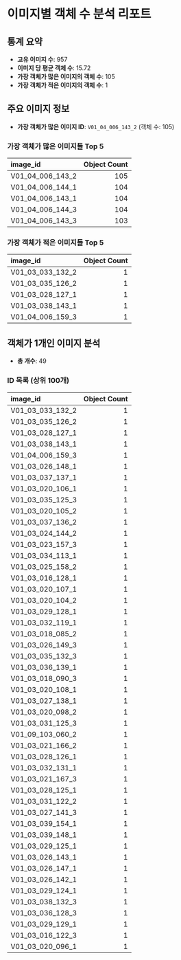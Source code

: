 # 이미지별 객체 수 분석 리포트

## 통계 요약
- **고유 이미지 수**: 957
- **이미지 당 평균 객체 수**: 15.72
- **가장 객체가 많은 이미지의 객체 수**: 105
- **가장 객체가 적은 이미지의 객체 수**: 1

## 주요 이미지 정보
- **가장 객체가 많은 이미지 ID**: `V01_04_006_143_2` (객체 수: 105)

### 가장 객체가 많은 이미지들 Top 5
| image_id         |   Object Count |
|:-----------------|---------------:|
| V01_04_006_143_2 |            105 |
| V01_04_006_144_1 |            104 |
| V01_04_006_143_1 |            104 |
| V01_04_006_144_3 |            104 |
| V01_04_006_143_3 |            103 |

### 가장 객체가 적은 이미지들 Top 5
| image_id         |   Object Count |
|:-----------------|---------------:|
| V01_03_033_132_2 |              1 |
| V01_03_035_126_2 |              1 |
| V01_03_028_127_1 |              1 |
| V01_03_038_143_1 |              1 |
| V01_04_006_159_3 |              1 |

## 객체가 1개인 이미지 분석
- **총 개수**: 49

### ID 목록 (상위 100개)
| image_id         |   Object Count |
|:-----------------|---------------:|
| V01_03_033_132_2 |              1 |
| V01_03_035_126_2 |              1 |
| V01_03_028_127_1 |              1 |
| V01_03_038_143_1 |              1 |
| V01_04_006_159_3 |              1 |
| V01_03_026_148_1 |              1 |
| V01_03_037_137_1 |              1 |
| V01_03_020_106_1 |              1 |
| V01_03_035_125_3 |              1 |
| V01_03_020_105_2 |              1 |
| V01_03_037_136_2 |              1 |
| V01_03_024_144_2 |              1 |
| V01_03_023_157_3 |              1 |
| V01_03_034_113_1 |              1 |
| V01_03_025_158_2 |              1 |
| V01_03_016_128_1 |              1 |
| V01_03_020_107_1 |              1 |
| V01_03_020_104_2 |              1 |
| V01_03_029_128_1 |              1 |
| V01_03_032_119_1 |              1 |
| V01_03_018_085_2 |              1 |
| V01_03_026_149_3 |              1 |
| V01_03_035_132_3 |              1 |
| V01_03_036_139_1 |              1 |
| V01_03_018_090_3 |              1 |
| V01_03_020_108_1 |              1 |
| V01_03_027_138_1 |              1 |
| V01_03_020_098_2 |              1 |
| V01_03_031_125_3 |              1 |
| V01_09_103_060_2 |              1 |
| V01_03_021_166_2 |              1 |
| V01_03_028_126_1 |              1 |
| V01_03_032_131_1 |              1 |
| V01_03_021_167_3 |              1 |
| V01_03_028_125_1 |              1 |
| V01_03_031_122_2 |              1 |
| V01_03_027_141_3 |              1 |
| V01_03_039_154_1 |              1 |
| V01_03_039_148_1 |              1 |
| V01_03_029_125_1 |              1 |
| V01_03_026_143_1 |              1 |
| V01_03_026_147_1 |              1 |
| V01_03_026_142_1 |              1 |
| V01_03_029_124_1 |              1 |
| V01_03_038_132_3 |              1 |
| V01_03_036_128_3 |              1 |
| V01_03_029_129_1 |              1 |
| V01_03_016_122_3 |              1 |
| V01_03_020_096_1 |              1 |
